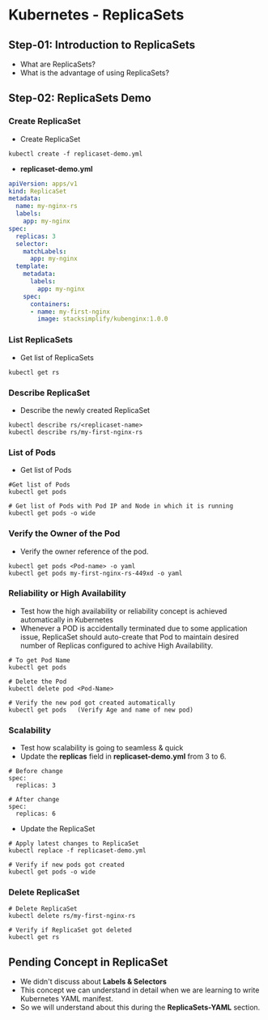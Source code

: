 # Kubernetes - ReplicaSets

## Step-01: Introduction to ReplicaSets
- What are ReplicaSets?
- What is the advantage of using ReplicaSets?

## Step-02: ReplicaSets Demo

### Create ReplicaSet
- Create ReplicaSet
```
kubectl create -f replicaset-demo.yml
```
- **replicaset-demo.yml**
```yml
apiVersion: apps/v1
kind: ReplicaSet
metadata:
  name: my-nginx-rs
  labels:
    app: my-nginx
spec:
  replicas: 3
  selector:
    matchLabels:
      app: my-nginx
  template:
    metadata:
      labels:
        app: my-nginx
    spec:
      containers:
      - name: my-first-nginx
        image: stacksimplify/kubenginx:1.0.0
```

### List ReplicaSets
- Get list of ReplicaSets
```
kubectl get rs
```

### Describe ReplicaSet
- Describe the newly created ReplicaSet
```
kubectl describe rs/<replicaset-name>
kubectl describe rs/my-first-nginx-rs
```

### List of Pods
- Get list of Pods
```
#Get list of Pods
kubectl get pods

# Get list of Pods with Pod IP and Node in which it is running
kubectl get pods -o wide
```

### Verify the Owner of the Pod
- Verify the owner reference of the pod.
```
kubectl get pods <Pod-name> -o yaml
kubectl get pods my-first-nginx-rs-449xd -o yaml
```

### Reliability or High Availability 
- Test how the high availability or reliability concept is achieved automatically in Kubernetes
- Whenever a POD is accidentally terminated due to some application issue, ReplicaSet should auto-create that Pod to maintain desired number of Replicas configured to achive High Availability.
```
# To get Pod Name
kubectl get pods

# Delete the Pod
kubectl delete pod <Pod-Name>

# Verify the new pod got created automatically
kubectl get pods   (Verify Age and name of new pod)
``` 

### Scalability
- Test how scalability is going to seamless & quick
- Update the **replicas** field in **replicaset-demo.yml** from 3 to 6.
```
# Before change
spec:
  replicas: 3

# After change
spec:
  replicas: 6
```
- Update the ReplicaSet
```
# Apply latest changes to ReplicaSet
kubectl replace -f replicaset-demo.yml

# Verify if new pods got created
kubectl get pods -o wide
```

### Delete ReplicaSet
```
# Delete ReplicaSet
kubectl delete rs/my-first-nginx-rs

# Verify if ReplicaSet got deleted
kubectl get rs
```

## Pending Concept in ReplicaSet
- We didn't discuss about **Labels & Selectors**
- This concept we can understand in detail when we are learning to write Kubernetes YAML manifest. 
- So we will understand about this during the **ReplicaSets-YAML** section.

